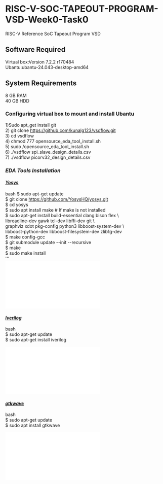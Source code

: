 # RISC-V-SOC-TAPEOUT-PROGRAM-VSD-Week0-Task0
RISC-V Reference SoC Tapeout Program VSD

## Software Required
Virtual box:Version 7.2.2 r170484      
Ubantu:ubantu-24.043-desktop-amd64        

## **System Requirements**
8 GB RAM     
40 GB HDD     

### **Configuring virtual box to mount and install Ubantu**
1)Sudo apt_get install git     
2) git clone https://github.com/kunalg123/vsdflow.git     
3) cd vsdflow     
4) chmod 777 opensource_eda_tool_install.sh     
5) sudo /opensource_eda_tool_install.sh     
6) ./vsdflow spi_slave_design_details.csv      
7) ./vsdflow picorv32_design_details.csv      

### ***EDA Tools Installation***
#### <ins>*Yosys*</ins>
bash
$ sudo apt-get update      
$ git clone https://github.com/YosysHQ/yosys.git       
$ cd yosys       
$ sudo apt install make               # If make is not installed     
$ sudo apt-get install build-essential clang bison flex \      
    libreadline-dev gawk tcl-dev libffi-dev git \       
    graphviz xdot pkg-config python3 libboost-system-dev \        
    libboost-python-dev libboost-filesystem-dev zlib1g-dev       
$ make config-gcc            
$ git submodule update --init --recursive      
$ make        
$ sudo make install      
'''        
![Alt Text](images/YOSYS.IMG)     

#### <ins>*Iverilog*</ins>
bash      
$ sudo apt-get update       
$ sudo apt-get install iverilog      

![Alt Text](images/IVERILOG.IMG)      

#### <ins>*gtkwave*</ins>     
bash      
$ sudo apt-get update      
$ sudo apt install gtkwave       

![Alt Text](images/GTKWAVE.IMG)          


